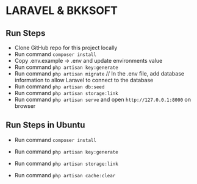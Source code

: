 # LARAVEL & BKKSOFT 


## Run Steps
- Clone GitHub repo for this project locally
- Run command `composer install`
- Copy .env.example -> .env and  update environments value
- Run command `php artisan key:generate`
- Run command `php artisan migrate` // In the .env file, add database information to allow Laravel to connect to the database
- Run command `php artisan db:seed`
- Run command `php artisan storage:link`
- Run command `php artisan serve` and open `http://127.0.0.1:8000` on browser


## Run Steps in Ubuntu
- Run command `composer install`
- Run command `php artisan key:generate`

- Run command `php artisan storage:link`
- Run command `php artisan cache:clear`
